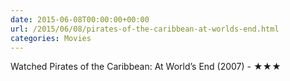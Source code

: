 ```yaml
---
date: 2015-06-08T00:00:00+00:00
url: /2015/06/08/pirates-of-the-caribbean-at-worlds-end.html
categories: Movies
---
```

Watched Pirates of the Caribbean: At World’s End (2007) - ★★★




